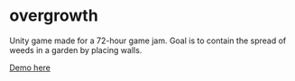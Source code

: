 # overgrowth

Unity game made for a 72-hour game jam. Goal is to contain the spread of weeds in a garden by placing walls.

[Demo here](mxm07.github.io/overgrowth_demo/index.html)
